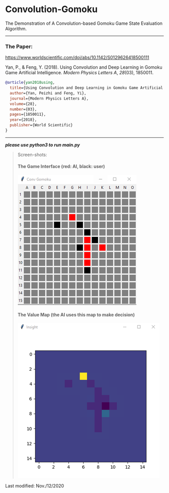 # Convolution-Gomoku
The Demonstration of A Convolution-based Gomoku Game State Evaluation Algorithm.

---

### The Paper:

https://www.worldscientific.com/doi/abs/10.1142/S0129626418500111

Yan, P., & Feng, Y. (2018). Using Convolution and Deep Learning in Gomoku Game Artificial Intelligence. *Modern Physics Letters A*, *28*(03), 1850011.

```bibtex
@article{yan2018using,
  title={Using Convolution and Deep Learning in Gomoku Game Artificial Intelligence},
  author={Yan, Peizhi and Feng, Yi},
  journal={Modern Physics Letters A},
  volume={28},
  number={03},
  pages={1850011},
  year={2018},
  publisher={World Scientific}
}
```

---

***please use python3 to run main.py***

> Screen-shots:
>
> #### The Game Interface (red: AI, black: user)
>
> ![](./img/Capture.PNG)
>
> #### The Value Map (the AI uses this map to make decision)
>
> ![](./img/Capture2.PNG)



Last modified: Nov./12/2020